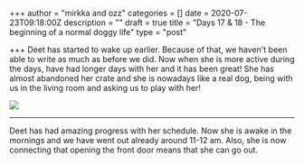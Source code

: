 +++
author = "mirkka and ozz"
categories = []
date = 2020-07-23T09:18:00Z
description = ""
draft = true
title = "Days 17 & 18 - The beginning of a normal doggy life"
type = "post"

+++
Deet has started to wake up earlier. Because of that, we haven't been able to write as much as before we did. Now when she is more active during the days, have had longer days with her and it has been great! She has almost abandoned her crate and she is nowadays like a real dog, being with us in the living room and asking us to play with her! 

![](/images/20200722_135612.jpg)

***

Deet has had amazing progress with her schedule. Now she is awake in the mornings and we have went out already around 11-12 am. Also, she is now connecting that opening the front door means that she can go out. 